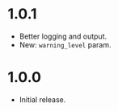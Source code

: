 # 1.0.1

-   Better logging and output.
-   New: `warning_level` param.

# 1.0.0

-   Initial release.
